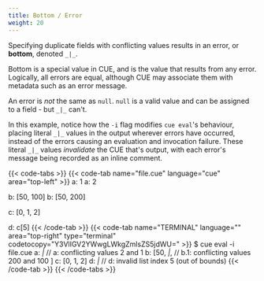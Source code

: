 ```yaml
---
title: Bottom / Error
weight: 20
---
```


Specifying duplicate fields with conflicting values results in an error,
or **bottom**, denoted `_|_`.

Bottom is a special value in CUE, and is the value that results from any error.
Logically, all errors are equal,
although CUE may associate them with metadata such as an error message.

An error is *not* the same as `null`.
`null` is a valid value and can be assigned to a field - but `_|_` can't.

In this example,
notice how the `-i` flag modifies `cue eval`'s behaviour,
placing literal `_|_` values in the output wherever errors have occurred,
instead of the errors causing an evaluation and invocation failure.
These literal `_|_` values *invalidate* the CUE that's output,
with each error's message being recorded as an inline comment.

{{< code-tabs >}}
{{< code-tab name="file.cue" language="cue" area="top-left" >}}
a: 1
a: 2

b: [50, 100]
b: [50, 200]

c: [0, 1, 2]

d: c[5]
{{< /code-tab >}}
{{< code-tab name="TERMINAL" language="" area="top-right" type="terminal" codetocopy="Y3VlIGV2YWwgLWkgZmlsZS5jdWU=" >}}
$ cue eval -i file.cue
a: _|_ // a: conflicting values 2 and 1
b: [50, _|_, // b.1: conflicting values 200 and 100
]
c: [0, 1, 2]
d: _|_ // d: invalid list index 5 (out of bounds)
{{< /code-tab >}}
{{< /code-tabs >}}
